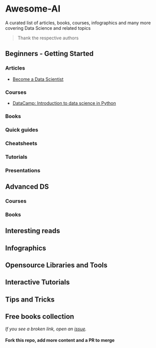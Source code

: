 # Awesome-AI

A curated list of articles, books, courses, infographics and many more covering Data Science and related topics

> Thank the respective authors

## Beginners - Getting Started

### Articles
- [Become a Data Scientist](https://elitedatascience.com/become-a-data-scientist)

### Courses
- [DataCamp: Introduction to data science in Python](https://www.datacamp.com/courses/introduction-to-data-science-in-python)
### Books



### Quick guides


### Cheatsheets

### Tutorials

### Presentations 

## Advanced DS
### Courses


### Books

## Interesting reads


## Infographics


## Opensource Libraries and Tools


## Interactive Tutorials


## Tips and Tricks



## Free books collection


*If you see a broken link, open an [issue](https://github.com/VidyasagarMSC/Awesome-DS/issues/new).*

#### Fork this repo, add more content and a PR to merge
